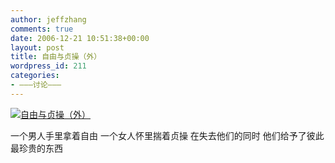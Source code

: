 ```yaml
---
author: jeffzhang
comments: true
date: 2006-12-21 10:51:38+00:00
layout: post
title: 自由与贞操（外）
wordpress_id: 211
categories:
- ———讨论———
---
```


[![自由与贞操（外）](http://simg.sinajs.cn/blog7style/images/common/sg_trans.gif)](http://photo.blog.sina.com.cn/showpic.html#blogid=57f94311010005zq&url=http://static14.photo.sina.com.cn/orignal/57f94311926e0090269ad)

一个男人手里拿着自由
 一个女人怀里揣着贞操
 在失去他们的同时
 他们给予了彼此最珍贵的东西

